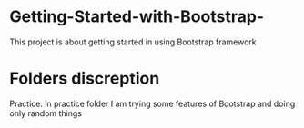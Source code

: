 # Getting-Started-with-Bootstrap-
This project is about getting started in using Bootstrap framework 
 
# Folders discreption 

Practice: 
in practice folder I am trying some features of Bootstrap and doing only random things 